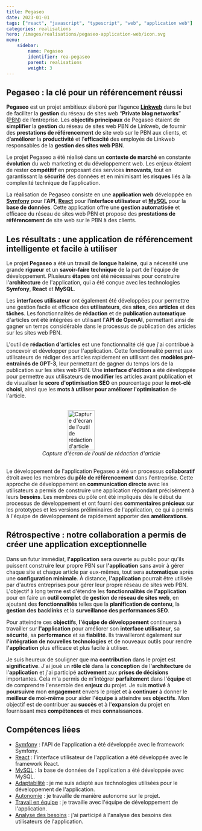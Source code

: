 ```yaml
---
title: Pegaseo
date: 2023-01-01
tags: ["react", "javascript", "typescript", "web", "application web"]
categories: realisations
hero: /images/realisations/pegaseo-application-web/icon.svg
menu:
    sidebar:
        name: Pegaseo
        identifier: rea-pegaseo
        parent: realisations
        weight: 3
---
```


## Pegaseo : la clé pour un référencement réussi
**Pegaseo** est un projet ambitieux élaboré par l’agence **[Linkweb](/posts/experiences/linkweb)** dans le but de faciliter la **gestion** du réseau de sites web “**Private blog networks**” ([PBN](https://fr.semrush.com/blog/pbn-mythes-risques/#que-sont-les-r%C3%A9seaux-de-blogs-priv%C3%A9s)) de l’entreprise. Les **objectifs principaux** de Pegaseo étaient de **simplifier** la **gestion** du réseau de sites web PBN de Linkweb, de fournir des **prestations de référencement** de site web sur le PBN aux clients, et d’**améliorer** la **productivité** et l’**efficacité** des employés de Linkweb responsables de la **gestion des sites web PBN**.

Le projet Pegaseo a été réalisé dans un **contexte de marché** en constante **évolution** du web marketing et du développement web. Les enjeux étaient de rester **compétitif** en proposant des services **innovants**, tout en garantissant la **sécurité** des données et en minimisant les **risques** liés à la complexité technique de l’application.

La réalisation de Pegaseo consiste en une **application web** développée en **[Symfony](/posts/competences-techniques/symfony)** pour l’**API**, **[React](/posts/competences-techniques/react)** pour l’**interface utilisateur** et **[MySQL](/posts/competences-techniques/mysql)** pour la **base de données**. Cette application offre une **gestion automatisée** et efficace du réseau de sites web PBN et propose des **prestations de référencement** de site web sur le PBN à des clients.

## Les résultats : une application de référencement intelligente et facile à utiliser
Le projet **Pegaseo** a été un travail de **longue haleine**, qui a nécessité une grande **rigueur** et un **savoir-faire technique** de la part de l'équipe de développement. Plusieurs **étapes** ont été nécessaires pour construire l'**architecture** de l'application, qui a été conçue avec les technologies **Symfony**, **React** et **MySQL**.

Les **interfaces utilisateur** ont également été développées pour permettre une gestion facile et efficace des **utilisateurs**, des **sites**, des **articles** et des **tâches**. Les fonctionnalités de **rédaction** et de **publication automatique** d'articles ont été intégrées en utilisant l'**API de OpenAI**, permettant ainsi de gagner un temps considérable dans le processus de publication des articles sur les sites web PBN.

L'outil de **rédaction d'articles** est une fonctionnalité clé que j'ai contribué à concevoir et développer pour l'application. Cette fonctionnalité permet aux utilisateurs de rédiger des articles rapidement en utilisant des **modèles pré-entraînés de GPT-3**, leur permettant de gagner du temps lors de la publication sur les sites web PBN. Une **interface d'édition** a été développée pour permettre aux utilisateurs de **modifier** les articles avant publication et de visualiser le **score d'optimisation SEO** en pourcentage pour le **mot-clé choisi**, ainsi que les **mots à utiliser pour améliorer l'optimisation** de l'article.

<div style="display: flex; flex-direction: column; align-items: center; justify-content: center; margin: 30px;">
  <img onclick="window.open('/images/realisations/pegaseo/outil-redaction.png')" src="/images/realisations/pegaseo/outil-redaction.png" width="40%" style="align-self: center; cursor: pointer;" alt="Capture d'écran de l'outil de rédaction d'article" title="Cliquer pour zoomer" />
  <i>Capture d'écran de l'outil de rédaction d'article</i>
</div>

Le développement de l'application Pegaseo a été un processus **collaboratif** étroit avec les membres du **pôle de référencement** dans l'entreprise. Cette approche de développement en **communication directe** avec les utilisateurs a permis de construire une application répondant précisément à leurs **besoins**. Les membres du pôle ont été impliqués dès le début du processus de développement et ont fourni des **commentaires précieux** sur les prototypes et les versions préliminaires de l'application, ce qui a permis à l'équipe de développement de rapidement apporter des **améliorations**.

## Rétrospective : notre collaboration a permis de créer une application exceptionnelle
Dans un futur immédiat, **l'application** sera ouverte au public pour qu'ils puissent construire leur propre PBN sur **l'application** sans avoir à gérer chaque site et chaque article par eux-mêmes, tout sera **automatique** après une **configuration minimale**. À distance, **l'application** pourrait être utilisée par d'autres entreprises pour gérer leur propre réseau de sites web PBN. L'objectif à long terme est d'étendre les **fonctionnalités** de **l'application** pour en faire un **outil complet** de **gestion de réseau de sites web**, en ajoutant des **fonctionnalités** telles que la **planification de contenu**, la **gestion des backlinks** et la **surveillance des performances SEO**.

Pour atteindre ces **objectifs**, **l'équipe de développement** continuera à travailler sur **l'application** pour améliorer son **interface utilisateur**, sa **sécurité**, sa **performance** et sa **fiabilité**. Ils travailleront également sur **l'intégration de nouvelles technologies** et de nouveaux outils pour rendre **l'application** plus efficace et plus facile à utiliser.

Je suis heureux de souligner que ma **contribution** dans le projet est **significative**. J'ai joué un **rôle clé** dans la **conception** de l'**architecture** de l'**application** et j'ai participé **activement** aux **prises de décisions** importantes. Cela m'a permis de m'intégrer **parfaitement** dans l'**équipe** et de comprendre l'ensemble des **enjeux** du projet. Je suis **motivé** à **poursuivre** mon **engagement** envers le projet et à **continuer** à donner le **meilleur de moi-même** pour aider l'**équipe** à atteindre ses **objectifs**. Mon objectif est de contribuer au **succès** et à l'**expansion** du projet en fournissant mes **compétences** et mes **connaissances**.

## Compétences liées
- [Symfony](/posts/competences-techniques/symfony) : l'API de l'application a été développée avec le framework Symfony.
- [React](/posts/competences-techniques/react) : l'interface utilisateur de l'application a été développée avec le framework React.
- [MySQL](/posts/competences-techniques/mysql) : la base de données de l'application a été développée avec MySQL.
- [Adaptabilité](/posts/competences-humaines/adaptabilite) : je me suis adapté aux technologies utilisées pour le développement de l'application.
- [Autonomie](/posts/competences-humaines/autonomie) : je travaille de manière autonome sur le projet.
- [Travail en équipe](/posts/competences-humaines/travail-en-equipe) : je travaille avec l'équipe de développement de l'application.
- [Analyse des besoins](/posts/competences-humaines/analyse-des-besoins) : j'ai participé à l'analyse des besoins des utilisateurs de l'application.
  